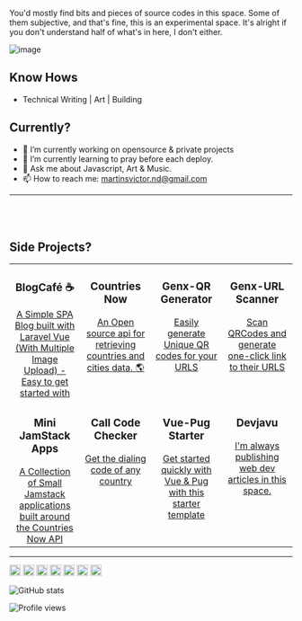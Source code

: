 You'd mostly find bits and pieces of source codes in this space. Some of them subjective, and that's fine, this is an experimental space. It's alright if you don't understand half of what's in here, I don't either.

![image](https://static01.nyt.com/images/2016/08/05/us/05onfire1_xp/05onfire1_xp-superJumbo-v2.jpg)

## Know Hows

- Technical Writing | Art | Building

## Currently?

- 🔭 I’m currently working on opensource & private projects
- 🌱 I’m currently learning to pray before each deploy.
- 💬 Ask me about Javascript, Art & Music.
- 📫 How to reach me: martinsvictor.nd@gmail.com

<hr style="margin-bottom: 5rem">

## Side Projects?

<table>
    <tbody>
      <tr valign="top">
        <td width="25%" align="center">
          <h3>BlogCafé ☕️</h3>
          <a href="https://github.com/MartinsOnuoha/BlogCafe">A Simple SPA Blog built with Laravel Vue (With Multiple Image Upload) - Easy to get started with</a>
        </td>
        <td width="25%" align="center">
          <h3>Countries Now</h3>
          <a href="https://countriesnow.space/">An Open source api for retrieving countries and cities data. 🌎</a>
        </td>
        <td width="25%" align="center">
          <h3>Genx-QR Generator</h3>
          <a href="https://genxqrcode.web.app/">Easily generate Unique QR codes for your URLS</a>
        </td>
        <td width="25%" align="center">
          <h3>Genx-URL Scanner</h3>
          <a href="https://genxscanner.web.app/">Scan QRCodes and generate one-click link to their URLS</a>
        </td>
      </tr>
      <tr valign="top">
        <td width="25%" align="center">
          <h3>Mini JamStack Apps</h3>
          <a href="https://github.com/MartinsOnuoha/countriesNow-Demo-Apps">A Collection of Small Jamstack applications built around the Countries Now API</a>
        </td>
        <td width="25%" align="center">
          <h3>Call Code Checker</h3>
          <a href="https://call-code-checker.surge.sh/">Get the dialing code of any country</a>
        </td>
        <td width="25%" align="center">
          <h3>Vue-Pug Starter</h3>
          <a href="https://github.com/MartinsOnuoha/vue-pug-starter">Get started quickly with Vue & Pug with this starter template</a>
        </td>
        <td width="25%" align="center">
          <h3>Devjavu</h3>
          <a href="https://devjavu.space">I'm always publishing web dev articles in this space.</a>
        </td>
      </tr>
    </tbody>
</table>

<hr>

[<img src='https://cdn.jsdelivr.net/npm/simple-icons@3.0.1/icons/github.svg' alt='github' height='20'>](https://github.com/MartinsOnuoha)  [<img src='https://cdn.jsdelivr.net/npm/simple-icons@3.0.1/icons/dev-dot-to.svg' alt='dev' height='20'>](https://dev.to/martinsonuoha)  [<img src='https://cdn.jsdelivr.net/npm/simple-icons@3.0.1/icons/linkedin.svg' alt='linkedin' height='20'>](https://www.linkedin.com/in/victor-onuoha-martins/)  [<img src='https://cdn.jsdelivr.net/npm/simple-icons@3.0.1/icons/facebook.svg' alt='facebook' height='20'>](https://www.facebook.com/phatOnuoha)  [<img src='https://cdn.jsdelivr.net/npm/simple-icons@3.0.1/icons/instagram.svg' alt='instagram' height='20'>](https://www.instagram.com/__renaissancehumanist/)  [<img src='https://cdn.jsdelivr.net/npm/simple-icons@3.0.1/icons/twitter.svg' alt='twitter' height='20'>](https://twitter.com/OnuohaOfficial)  [<img src='https://cdn.jsdelivr.net/npm/simple-icons@3.0.1/icons/stackoverflow.svg' alt='stackoverflow' height='20'>](https://stackoverflow.com/users/6948483/martinsonuoha)

![GitHub stats](https://github-readme-stats.vercel.app/api?username=MartinsOnuoha&show_icons=true)

![Profile views](https://gpvc.arturio.dev/MartinsOnuoha)
